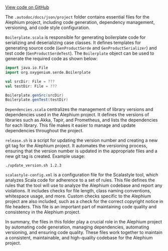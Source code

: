 [View code on GitHub](https://github.com/oxygenium/oxygenium/.autodoc/docs/json/project)

The `.autodoc/docs/json/project` folder contains essential files for the Alephium project, including code generation, dependency management, versioning, and code style configuration.

`Boilerplate.scala` is responsible for generating boilerplate code for serializing and deserializing case classes. It defines templates for generating source code (`GenProductSerde` and `GenProductSerializer`) and test code (`GenProductSerdeTest`). The `Boilerplate` object can be used to generate the required code as shown below:

```scala
import java.io.File
import org.oxygenium.serde.Boilerplate

val srcDir: File = ???
val testDir: File = ???

Boilerplate.genSrc(srcDir)
Boilerplate.genTest(testDir)
```

`Dependencies.scala` centralizes the management of library versions and dependencies used in the Alephium project. It defines the versions of libraries such as Akka, Tapir, and Prometheus, and lists the dependencies for each library. This file makes it easier to manage and update dependencies throughout the project.

`release.sh` is a script for updating the version number and creating a new git tag for the Alephium project. It automates the versioning process, ensuring that the version number is updated in the appropriate files and a new git tag is created. Example usage:

```
./update_version.sh 1.2.3
```

`scalastyle-config.xml` is a configuration file for the Scalastyle tool, which analyzes Scala code for adherence to a set of rules. This file defines the rules that the tool will use to analyze the Alephium codebase and report any violations. It includes checks for file length, class naming conventions, whitespace usage, and more. Custom checks specific to the Alephium project are also included, such as a check for the correct copyright notice in file headers. This file is an important part of maintaining code quality and consistency in the Alephium project.

In summary, the files in this folder play a crucial role in the Alephium project by automating code generation, managing dependencies, automating versioning, and ensuring code quality. These files work together to maintain a consistent, maintainable, and high-quality codebase for the Alephium project.
